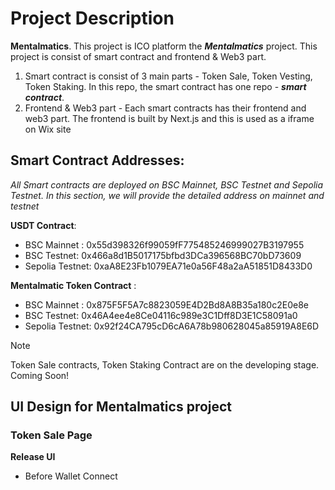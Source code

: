# Project Description
**Mentalmatics**. This project is ICO platform the ***Mentalmatics*** project. This project is consist of smart contract and frontend & Web3 part.
1. Smart contract is consist of 3 main parts - Token Sale, Token Vesting, Token Staking. In this repo, the smart contract has one repo - ***smart contract***.
2. Frontend & Web3 part - Each smart contracts has their frontend and web3 part. The frontend is built by Next.js and this is used as a iframe on Wix site

## Smart Contract Addresses:
*All Smart contracts are deployed on BSC Mainnet, BSC Testnet and Sepolia Testnet. In this section, we will provide the detailed address on mainnet and testnet*

**USDT Contract**:
 - BSC Mainnet : 0x55d398326f99059fF775485246999027B3197955
 - BSC Testnet: 0x466a8d1B5017175bfbd3DCa396568BC70bD73609
 - Sepolia Testnet: 0xaA8E23Fb1079EA71e0a56F48a2aA51851D8433D0

**Mentalmatic Token Contract** : 
 - BSC Mainnet : 0x875F5F5A7c8823059E4D2Bd8A8B35a180c2E0e8e
 - BSC Testnet: 0x46A4ee4e8Ce04116c989e3C1Dff8D3E1C58091a0
 - Sepolia Testnet: 0x92f24CA795cD6cA6A78b980628045a85919A8E6D

> [!NOTE]
> Token Sale contracts, Token Staking Contract are on the developing stage. Coming Soon!


## UI Design for Mentalmatics project

### Token Sale Page
**Release UI**

 - Before Wallet Connect
 
